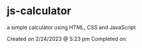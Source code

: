 # js-calculator
a simple calculator using HTML, CSS and JavaScript

Created on 2/24/2023 @ 5:23 pm 
Completed on: 
